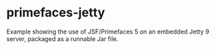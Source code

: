 # primefaces-jetty
Example showing the use of JSF/Primefaces 5 on an embedded Jetty 9 server, packaged as a runnable Jar file.
